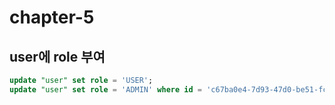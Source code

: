 # chapter-5

## user에 role 부여

```sql
update "user" set role = 'USER';
update "user" set role = 'ADMIN' where id = 'c67ba0e4-7d93-47d0-be51-fcaccc35471f';
```
